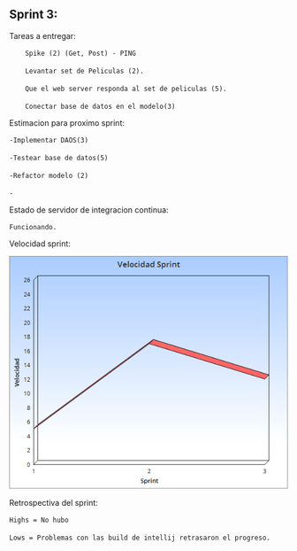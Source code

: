 ## Sprint 3:

Tareas a entregar: 

        Spike (2) (Get, Post) - PING
	
        Levantar set de Peliculas (2).

        Que el web server responda al set de peliculas (5).
    
        Conectar base de datos en el modelo(3)

Estimacion para proximo sprint:

	-Implementar DAOS(3)

	-Testear base de datos(5)

	-Refactor modelo (2)

	-
	

Estado de servidor de integracion continua:
 
	Funcionando.

Velocidad sprint:

<p align="center">
  <img src="Sprint3.png" />
</p>


Retrospectiva del sprint:

	Highs = No hubo

	Lows = Problemas con las build de intellij retrasaron el progreso.

	

	

	
